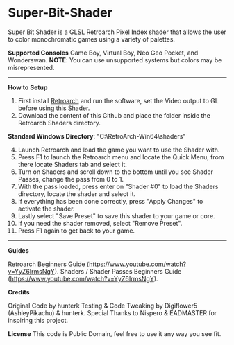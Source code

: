 # Super-Bit-Shader
Super Bit Shader is a GLSL Retroarch Pixel Index shader that allows the user to color monochromatic games using a variety of palettes.

**Supported Consoles**
Game Boy, Virtual Boy, Neo Geo Pocket, and Wonderswan.
**NOTE**: You can use unsupported systems but colors may be misrepresented.

-----------------------------------------------------------------------------------------------------------------------
**How to Setup**
1. First install [Retroarch](https://www.retroarch.com/) and run the software, set the Video output to GL before using this Shader.
2. Download the content of this Github and place the folder inside the Retroarch Shaders directory.

**Standard Windows Directory**: "C:\RetroArch-Win64\shaders"

4. Launch Retroarch and load the game you want to use the Shader with.
5. Press F1 to launch the Retroarch menu and locate the Quick Menu, from there locate Shaders tab and select it.
6. Turn on Shaders and scroll down to the bottom until you see Shader Passes, change the pass from 0 to 1.
7. With the pass loaded, press enter on "Shader #0" to load the Shaders directory, locate the shader and select it.
8. If everything has been done correctly, press "Apply Changes" to activate the shader.
9. Lastly select "Save Preset" to save this shader to your game or core.
10. If you need the shader removed, select "Remove Preset".
11. Press F1 again to get back to your game.
-----------------------------------------------------------------------------------------------------------------------
**Guides**

Retroarch Beginners Guide (https://www.youtube.com/watch?v=YyZ6IrmsNgY). 
Shaders / Shader Passes Beginners Guide (https://www.youtube.com/watch?v=YyZ6IrmsNgY). 

**Credits**

Original Code by hunterk
Testing & Code Tweaking by Digiflower5 (AshleyPikachu) & hunterk.
Special Thanks to Nispero & EADMASTER for inspiring this project.

**License**
This code is Public Domain, feel free to use it any way you see fit.


